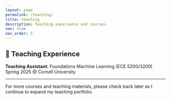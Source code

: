 ```yaml
---
layout: page
permalink: /teaching/
title: teaching
description: Teaching experience and courses.
nav: true
nav_order: 5
---
```


## 📖 Teaching Experience

**Teaching Assistant**: Foundations Machine Learning (ECE 5200/3200)  
Spring 2025 @ Cornell University

---

For more courses and teaching materials, please check back later as I continue to expand my teaching portfolio.
